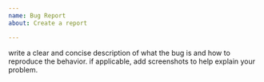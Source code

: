 ```yaml
---
name: Bug Report
about: Create a report

---
```


write a clear and concise description of what the bug is and how to reproduce the behavior. if applicable, add screenshots to help explain your problem.
